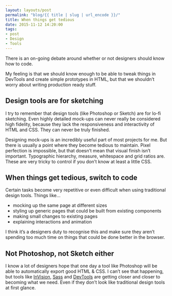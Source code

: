 ```yaml
---
layout: layouts/post
permalink: "blog/{{ title | slug | url_encode }}/"
title: When things get tedious
date: 2015-11-12 14:20:00
tags:
- post
- Design
- Tools
---
```


There is an on-going debate around whether or not designers should know how to code.

My feeling is that we should know enough to be able to tweak things in DevTools and create simple prototypes in HTML, but that we shouldn’t worry about writing production ready stuff.

## Design tools are for sketching

I try to remember that design tools (like Photoshop or Sketch) are for lo-fi sketching. Even highly detailed mock-ups can never really be considered high fidelity, because they lack the responsiveness and interactivity of HTML and CSS. They can never be truly finished.

Designing mock-ups is an incredibly useful part of most projects for me. But there is usually a point where they become tedious to maintain. Pixel perfection is impossible, but that doesn’t mean that visual finish isn’t important. Typographic hierarchy, measure, whitespace and grid ratios are. These are very tricky to control if you don’t know at least a little CSS.

## When things get tedious, switch to code

Certain tasks become very repetitive or even difficult when using traditional design tools. Things like…

- mocking up the same page at different sizes
- styling up generic pages that could be built from existing components
- making small changes to existing pages
- explaining interactions and animation

I think it’s a designers duty to recognise this and make sure they aren’t spending too much time on things that could be done better in the browser.

## Not Photoshop, not Sketch either

I know a lot of designers hope that one day a tool like Photoshop will be able to automatically export good HTML & CSS. I can’t see that happening, but tools like [InVision][1], [Sass][2] and [DevTools][3] are getting closer and closer to becoming what we need. Even if they don’t look like traditional design tools at first glance.

[1]: http://www.invisionapp.com/
[2]: http://sass-lang.com/
[3]: https://developer.chrome.com/devtools